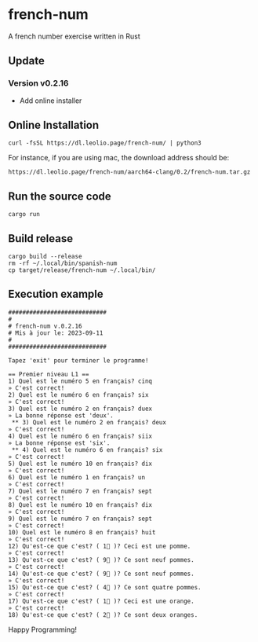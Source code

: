 # french-num
A french number exercise written in Rust

## Update

### Version v0.2.16 
 * Add online installer

## Online Installation
```
curl -fsSL https://dl.leolio.page/french-num/ | python3
```
For instance, if you are using mac, the download address should be:
```
https://dl.leolio.page/french-num/aarch64-clang/0.2/french-num.tar.gz
```

## Run the source code
```
cargo run
```

## Build release
```
cargo build --release
rm -rf ~/.local/bin/spanish-num
cp target/release/french-num ~/.local/bin/
```

## Execution example

```
############################
#
# french-num v.0.2.16
# Mis à jour le: 2023-09-11
#
############################

Tapez 'exit' pour terminer le programme!

== Premier niveau L1 ==
1) Quel est le numéro 5 en français? cinq
» C'est correct!
2) Quel est le numéro 6 en français? six
» C'est correct!
3) Quel est le numéro 2 en français? duex
» La bonne réponse est 'deux'.
 ** 3) Quel est le numéro 2 en français? deux
» C'est correct!
4) Quel est le numéro 6 en français? siix
» La bonne réponse est 'six'.
 ** 4) Quel est le numéro 6 en français? six
» C'est correct!
5) Quel est le numéro 10 en français? dix
» C'est correct!
6) Quel est le numéro 1 en français? un
» C'est correct!
7) Quel est le numéro 7 en français? sept
» C'est correct!
8) Quel est le numéro 10 en français? dix
» C'est correct!
9) Quel est le numéro 7 en français? sept
» C'est correct!
10) Quel est le numéro 8 en français? huit
» C'est correct!
12) Qu'est-ce que c'est? ( 1🍎 )? Ceci est une pomme.
» C'est correct!
13) Qu'est-ce que c'est? ( 9🍎 )? Ce sont neuf pommes.
» C'est correct!
14) Qu'est-ce que c'est? ( 9🍎 )? Ce sont neuf pommes.
» C'est correct!
15) Qu'est-ce que c'est? ( 4🍎 )? Ce sont quatre pommes.
» C'est correct!
17) Qu'est-ce que c'est? ( 1🍊 )? Ceci est une orange.
» C'est correct!
18) Qu'est-ce que c'est? ( 2🍊 )? Ce sont deux oranges.
```

Happy Programming!
